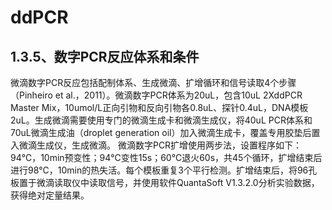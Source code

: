# ddPCR
## 1.3.5、数字PCR反应体系和条件
微滴数字PCR反应包括配制体系、生成微滴、扩增循环和信号读取4个步骤（Pinheiro et al.，2011）。微滴数字PCR体系为20uL，包含10uL 2XddPCR Master Mix，10umol/L正向引物和反向引物各0.8uL、探针0.4uL，DNA模板2uL。生成微滴需要使用专门的微滴生成卡和微滴生成仪，将40uL PCR体系和70uL微滴生成油（droplet generation oil）加入微滴生成卡，覆盖专用胶垫后置入微滴生成仪，生成微滴。
微滴数字PCR扩增使用两步法，设置程序如下：94℃，10min预变性；94℃变性15s；60℃退火60s，共45个循环，扩增结束后进行98℃，10min的热失活。每个模板重复3个平行检测。扩增结束后，将96孔板置于微滴读取仪中读取信号，并使用软件QuantaSoft V1.3.2.0分析实验数据，获得绝对定量结果。
